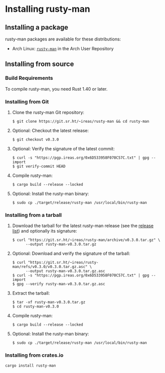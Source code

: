 <!---
SPDX-FileCopyrightText: 2020 Robin Krahl <robin.krahl@ireas.org>
SPDX-License-Identifier: MIT
-->

# Installing rusty-man

## Installing a package

rusty-man packages are available for these distributions:
- Arch Linux: [`rusty-man`][pkg-aur] in the Arch User Repository

[pkg-aur]: https://aur.archlinux.org/packages/rusty-man/

## Installing from source

### Build Requirements

To compile rusty-man, you need Rust 1.40 or later.

### Installing from Git

1. Clone the rusty-man Git repository:
   ```
   $ git clone https://git.sr.ht/~ireas/rusty-man && cd rusty-man
   ```
2. Optional:  Checkout the latest release:
   ```
   $ git checkout v0.3.0
   ```
3. Optional:  Verify the signature of the latest commit:
   ```
   $ curl -s "https://pgp.ireas.org/0x6D533958F070C57C.txt" | gpg --import
   $ git verify-commit HEAD
   ```
4. Compile rusty-man:
   ```
   $ cargo build --release --locked
   ```
5. Optional:  Install the rusty-man binary:
   ```
   $ sudo cp ./target/release/rusty-man /usr/local/bin/rusty-man
   ```

### Installing from a tarball

1. Download the tarball for the latest rusty-man release (see the [release
   list][]) and optionally its signature:
   ```
   $ curl "https://git.sr.ht/~ireas/rusty-man/archive/v0.3.0.tar.gz" \
         --output rusty-man-v0.3.0.tar.gz
   ```
2. Optional:  Download and verify the signature of the tarball:
   ```
   $ curl "https://git.sr.ht/~ireas/rusty-man/refs/v0.3.0/v0.3.0.tar.gz.asc" \
         --output rusty-man-v0.3.0.tar.gz.asc
   $ curl -s "https://pgp.ireas.org/0x6D533958F070C57C.txt" | gpg --import
   $ gpg --verify rusty-man-v0.3.0.tar.gz.asc
   ```
3. Extract the tarball:
   ```
   $ tar -xf rusty-man-v0.3.0.tar.gz
   $ cd rusty-man-v0.3.0
   ```
4. Compile rusty-man:
   ```
   $ cargo build --release --locked
   ```
5. Optional:  Install the rusty-man binary:
   ```
   $ sudo cp ./target/release/rusty-man /usr/local/bin/rusty-man
   ```

[release list]: https://git.sr.ht/~ireas/rusty-man/refs

### Installing from crates.io

```
cargo install rusty-man
```
